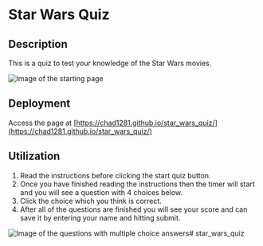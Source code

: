 # Star Wars Quiz

## Description

This is a quiz to test your knowledge of the Star Wars movies.

![Image of the starting page](https://github.com/Chad1281/star_wars_quiz/blob/main/assets/images/quiz-start.png)

## Deployment

Access the page at [https://chad1281.github.io/star_wars_quiz/](https://chad1281.github.io/star_wars_quiz/)

## Utilization

1. Read the instructions before clicking the start quiz button.
2. Once you have finished reading the instructions then the timer will start and you will see a question with 4 choices below.
3. Click the choice which you think is correct.
4. After all of the questions are finished you will see your score and can save it by entering your name and hitting submit.

![Image of the questions with multiple choice answers](https://github.com/Chad1281/star_wars_quiz/blob/main/assets/images/question-container.png)# star_wars_quiz